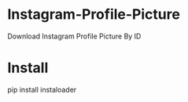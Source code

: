 # Instagram-Profile-Picture
Download Instagram Profile Picture By ID


# Install
  pip install instaloader
